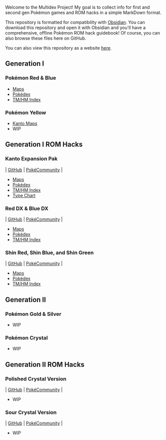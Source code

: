 Welcome to the Multidex Project! My goal is to collect info for first and second gen Pokémon games and ROM hacks in a simple MarkDown format.

This repository is formatted for compatibility with [Obsidian](https://obsidian.md/). You can download this repository and open it with Obsidian and you'll have a comprehensive, offline Pokémon ROM hack guidebook! Of course, you can also browse these files here on GitHub.

You can also view this repository as a website [here](https://awbuchanan7.github.io/multidex/).

## Generation I

### Pokémon Red & Blue
* [Maps](https://github.com/AWBuchanan7/multidex/tree/main/maps/red-and-blue)
* [Pokédex](red-and-blue/pokedex.md)
* [TM/HM Index](red-and-blue/tmindex.md)

### Pokémon Yellow
* [Kanto Maps](https://github.com/AWBuchanan7/multidex/tree/main/maps/red-and-blue)
* WIP

## Generation I ROM Hacks

### Kanto Expansion Pak
| [GitHub](https://github.com/PlagueVonKarma/kep-hack) | [PokéCommunity](https://www.pokecommunity.com/threads/kanto-expansion-pak.525646/) |
* [Maps](https://github.com/AWBuchanan7/multidex/tree/main/maps/red-and-blue)
* [Pokédex](kanto-expansion-pak/pokedex.md)
* [TM/HM Index](kanto-expansion-pak/tmindex.md)
* [Type Chart](kanto-expansion-pak/typechart.md)

### Red DX & Blue DX
| [GitHub](https://github.com/TheScarletSword/pokereddeluxe) | [PokéCommunity](https://www.pokecommunity.com/threads/pokemon-red-and-blue-deluxe.360339/) |
* [Maps](https://github.com/AWBuchanan7/multidex/tree/main/maps/red-and-blue)
* [Pokédex](red-dx-and-blue-dx/pokedex.md)
* [TM/HM Index](red-dx-and-blue-dx/tmindex.md)

### Shin Red, Shin Blue, and Shin Green
| [GitHub](https://github.com/jojobear13/shinpokered) | [PokéCommunity](https://www.pokecommunity.com/threads/shin-pokemon-red-blue-green-jp-builds-bugfix-ai-and-qol-patch.427398/) |
* [Maps](https://github.com/AWBuchanan7/multidex/tree/main/maps/red-and-blue)
* [Pokédex](red-and-blue/pokedex.md)
* [TM/HM Index](red-and-blue/tmindex.md)

## Generation II

### Pokémon Gold & Silver
* WIP

### Pokémon Crystal
* WIP

## Generation II ROM Hacks

### Polished Crystal Version
| [GitHub](https://github.com/Rangi42/polishedcrystal) | [PokéCommunity](https://www.pokecommunity.com/threads/pok%C3%A9mon-polished-crystal-update-3-1-1.373172/) |
* WIP

### Sour Crystal Version
| [GitHub](https://github.com/SoupPotato/Sourcrystal) | [PokéCommunity](https://www.pokecommunity.com/threads/pokemon-sour-crystal-improvement-hack.434361/) |
* WIP
